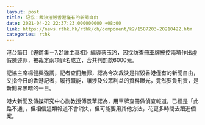 ```yaml
---
layout: post
title: 記協：裁決摧毀香港僅有的新聞自由
date: 2021-04-22 22:37:23.000000000 +08:00
link: https://news.rthk.hk/rthk/ch/component/k2/1587203-20210422.htm
categories: rthk
---
```


港台節目《鏗鏘集－7.21誰主真相》編導蔡玉玲，因採訪查冊車牌被控兩項作出虛假陳述罪，被裁定兩項罪名成立，合共判罰款6000元。

記協主席楊健興強調，記者查冊無罪，認為今次裁決是摧毀香港僅有的新聞自由，又指今日的香港記者，履行職能，讓涉及公眾利益的資料曝光，竟然要負刑責，是新聞界黑暗的一日。

港大新聞及傳媒研究中心副教授傅景華認為，用車牌查冊做偵查報道，已經是「此路不通」，但相信這類報道不會消失，但可能要用其他方法，花更多時間去跟進個案。
